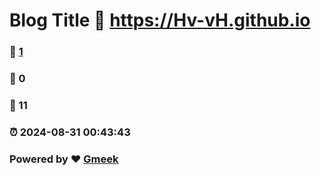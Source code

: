 # Blog Title :link: https://Hv-vH.github.io 
### :page_facing_up: [1](https://Hv-vH.github.io/tag.html) 
### :speech_balloon: 0 
### :hibiscus: 11 
### :alarm_clock: 2024-08-31 00:43:43 
### Powered by :heart: [Gmeek](https://github.com/Meekdai/Gmeek)

